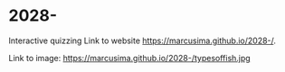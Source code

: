 # 2028-
Interactive quizzing 
Link to website https://marcusima.github.io/2028-/.

Link to image: https://marcusima.github.io/2028-/typesoffish.jpg
